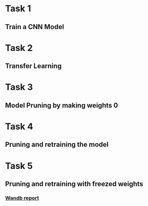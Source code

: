 # Task 1
## Train a CNN Model

# Task 2
## Transfer Learning

# Task 3
## Model Pruning by making weights 0

# Task 4
## Pruning and retraining the model 

# Task 5 
## Pruning and retraining with freezed weights

### [Wandb report](https://wandb.ai/sarthakvora22/VCL_Tasks/reports/VCL-Task-Report--VmlldzoyMDMwNDI3?accessToken=gz02cs8i35gdtdmof69dprdyp6pcry36u05y4mjvd5ayx9isodgetzz3s8zzgf3e) 
